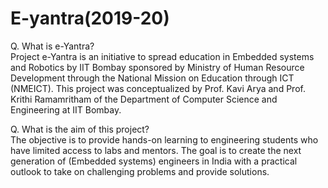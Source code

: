 # E-yantra(2019-20)
 Q. What is e-Yantra?  
 Project e-Yantra is an initiative to spread education in Embedded systems and Robotics by IIT Bombay sponsored by Ministry of Human Resource Development through the National Mission on Education through ICT (NMEICT). This project was conceptualized by Prof. Kavi Arya and Prof. Krithi Ramamritham of the Department of Computer Science and Engineering at IIT Bombay.
 
 Q. What is the aim of this project?  
 The objective is to provide hands-on learning to engineering students who have limited access to labs and mentors. The goal is to create the next generation of (Embedded systems) engineers in India with a practical outlook to take on challenging problems and provide solutions.
